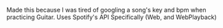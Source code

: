 Made this because I was tired of googling a song's key and bpm when practicing Guitar. 
Uses Spotify's API Specifically (Web, and WebPlayback)
